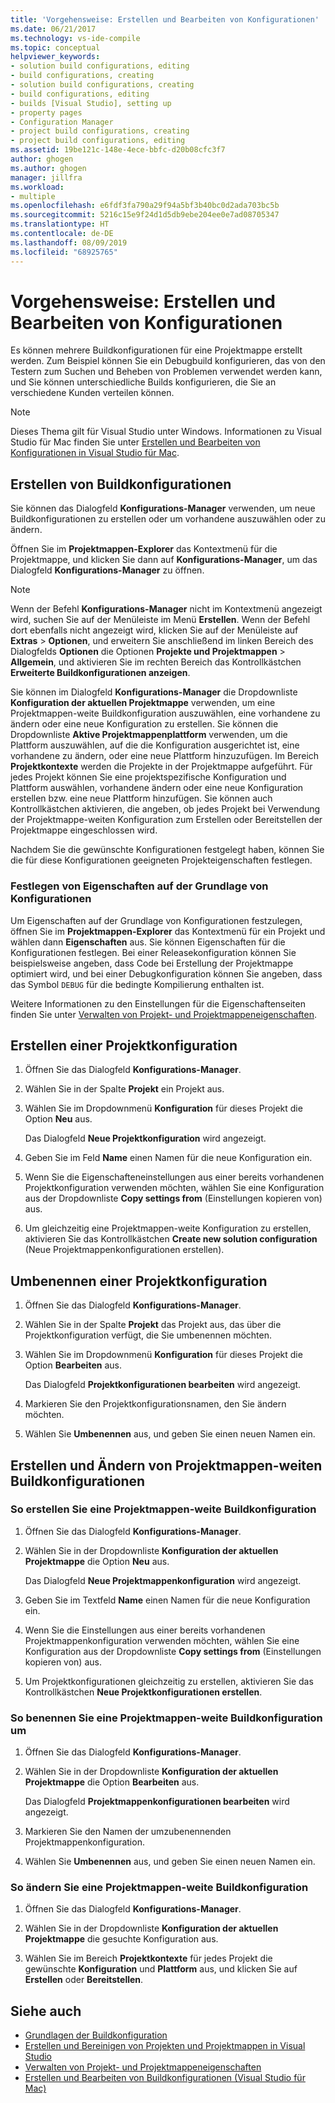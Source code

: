 ```yaml
---
title: 'Vorgehensweise: Erstellen und Bearbeiten von Konfigurationen'
ms.date: 06/21/2017
ms.technology: vs-ide-compile
ms.topic: conceptual
helpviewer_keywords:
- solution build configurations, editing
- build configurations, creating
- solution build configurations, creating
- build configurations, editing
- builds [Visual Studio], setting up
- property pages
- Configuration Manager
- project build configurations, creating
- project build configurations, editing
ms.assetid: 19be121c-148e-4ece-bbfc-d20b08cfc3f7
author: ghogen
ms.author: ghogen
manager: jillfra
ms.workload:
- multiple
ms.openlocfilehash: e6fdf3fa790a29f94a5bf3b40bc0d2ada703bc5b
ms.sourcegitcommit: 5216c15e9f24d1d5db9ebe204ee0e7ad08705347
ms.translationtype: HT
ms.contentlocale: de-DE
ms.lasthandoff: 08/09/2019
ms.locfileid: "68925765"
---
```

# <a name="how-to-create-and-edit-configurations"></a>Vorgehensweise: Erstellen und Bearbeiten von Konfigurationen

Es können mehrere Buildkonfigurationen für eine Projektmappe erstellt werden. Zum Beispiel können Sie ein Debugbuild konfigurieren, das von den Testern zum Suchen und Beheben von Problemen verwendet werden kann, und Sie können unterschiedliche Builds konfigurieren, die Sie an verschiedene Kunden verteilen können.

> [!NOTE]
> Dieses Thema gilt für Visual Studio unter Windows. Informationen zu Visual Studio für Mac finden Sie unter [Erstellen und Bearbeiten von Konfigurationen in Visual Studio für Mac](/visualstudio/mac/create-and-edit-configurations).

## <a name="create-build-configurations"></a>Erstellen von Buildkonfigurationen

Sie können das Dialogfeld **Konfigurations-Manager** verwenden, um neue Buildkonfigurationen zu erstellen oder um vorhandene auszuwählen oder zu ändern.

Öffnen Sie im **Projektmappen-Explorer** das Kontextmenü für die Projektmappe, und klicken Sie dann auf **Konfigurations-Manager**, um das Dialogfeld **Konfigurations-Manager** zu öffnen.

> [!NOTE]
> Wenn der Befehl **Konfigurations-Manager** nicht im Kontextmenü angezeigt wird, suchen Sie auf der Menüleiste im Menü **Erstellen**. Wenn der Befehl dort ebenfalls nicht angezeigt wird, klicken Sie auf der Menüleiste auf **Extras** > **Optionen**, und erweitern Sie anschließend im linken Bereich des Dialogfelds **Optionen** die Optionen **Projekte und Projektmappen** > **Allgemein**, und aktivieren Sie im rechten Bereich das Kontrollkästchen **Erweiterte Buildkonfigurationen anzeigen**.

Sie können im Dialogfeld **Konfigurations-Manager** die Dropdownliste **Konfiguration der aktuellen Projektmappe** verwenden, um eine Projektmappen-weite Buildkonfiguration auszuwählen, eine vorhandene zu ändern oder eine neue Konfiguration zu erstellen. Sie können die Dropdownliste **Aktive Projektmappenplattform** verwenden, um die Plattform auszuwählen, auf die die Konfiguration ausgerichtet ist, eine vorhandene zu ändern, oder eine neue Plattform hinzuzufügen. Im Bereich **Projektkontexte** werden die Projekte in der Projektmappe aufgeführt. Für jedes Projekt können Sie eine projektspezifische Konfiguration und Plattform auswählen, vorhandene ändern oder eine neue Konfiguration erstellen bzw. eine neue Plattform hinzufügen. Sie können auch Kontrollkästchen aktivieren, die angeben, ob jedes Projekt bei Verwendung der Projektmappe-weiten Konfiguration zum Erstellen oder Bereitstellen der Projektmappe eingeschlossen wird.

Nachdem Sie die gewünschte Konfigurationen festgelegt haben, können Sie die für diese Konfigurationen geeigneten Projekteigenschaften festlegen.

### <a name="set-properties-based-on-configurations"></a>Festlegen von Eigenschaften auf der Grundlage von Konfigurationen

Um Eigenschaften auf der Grundlage von Konfigurationen festzulegen, öffnen Sie im **Projektmappen-Explorer** das Kontextmenü für ein Projekt und wählen dann **Eigenschaften** aus. Sie können Eigenschaften für die Konfigurationen festlegen. Bei einer Releasekonfiguration können Sie beispielsweise angeben, dass Code bei Erstellung der Projektmappe optimiert wird, und bei einer Debugkonfiguration können Sie angeben, dass das Symbol `DEBUG` für die bedingte Kompilierung enthalten ist.

Weitere Informationen zu den Einstellungen für die Eigenschaftenseiten finden Sie unter [Verwalten von Projekt- und Projektmappeneigenschaften](../ide/managing-project-and-solution-properties.md).

## <a name="create-a-project-configuration"></a>Erstellen einer Projektkonfiguration

1. Öffnen Sie das Dialogfeld **Konfigurations-Manager**.

2. Wählen Sie in der Spalte **Projekt** ein Projekt aus.

3. Wählen Sie im Dropdownmenü **Konfiguration** für dieses Projekt die Option **Neu** aus.

     Das Dialogfeld **Neue Projektkonfiguration** wird angezeigt.

4. Geben Sie im Feld **Name** einen Namen für die neue Konfiguration ein.

5. Wenn Sie die Eigenschafteneinstellungen aus einer bereits vorhandenen Projektkonfiguration verwenden möchten, wählen Sie eine Konfiguration aus der Dropdownliste **Copy settings from** (Einstellungen kopieren von) aus.

6. Um gleichzeitig eine Projektmappen-weite Konfiguration zu erstellen, aktivieren Sie das Kontrollkästchen **Create new solution configuration** (Neue Projektmappenkonfigurationen erstellen).

## <a name="rename-a-project-configuration"></a>Umbenennen einer Projektkonfiguration

1. Öffnen Sie das Dialogfeld **Konfigurations-Manager**.

2. Wählen Sie in der Spalte **Projekt** das Projekt aus, das über die Projektkonfiguration verfügt, die Sie umbenennen möchten.

3. Wählen Sie im Dropdownmenü **Konfiguration** für dieses Projekt die Option **Bearbeiten** aus.

     Das Dialogfeld **Projektkonfigurationen bearbeiten** wird angezeigt.

4. Markieren Sie den Projektkonfigurationsnamen, den Sie ändern möchten.

5. Wählen Sie **Umbenennen** aus, und geben Sie einen neuen Namen ein.

## <a name="create-and-modify-solution-wide-build-configurations"></a>Erstellen und Ändern von Projektmappen-weiten Buildkonfigurationen

### <a name="to-create-a-solution-wide-build-configuration"></a>So erstellen Sie eine Projektmappen-weite Buildkonfiguration

1. Öffnen Sie das Dialogfeld **Konfigurations-Manager**.

2. Wählen Sie in der Dropdownliste **Konfiguration der aktuellen Projektmappe** die Option **Neu** aus.

     Das Dialogfeld **Neue Projektmappenkonfiguration** wird angezeigt.

3. Geben Sie im Textfeld **Name** einen Namen für die neue Konfiguration ein.

4. Wenn Sie die Einstellungen aus einer bereits vorhandenen Projektmappenkonfiguration verwenden möchten, wählen Sie eine Konfiguration aus der Dropdownliste **Copy settings from** (Einstellungen kopieren von) aus.

5. Um Projektkonfigurationen gleichzeitig zu erstellen, aktivieren Sie das Kontrollkästchen **Neue Projektkonfigurationen erstellen**.

### <a name="to-rename-a-solution-wide-build-configuration"></a>So benennen Sie eine Projektmappen-weite Buildkonfiguration um

1. Öffnen Sie das Dialogfeld **Konfigurations-Manager**.

2. Wählen Sie in der Dropdownliste **Konfiguration der aktuellen Projektmappe** die Option **Bearbeiten** aus.

     Das Dialogfeld **Projektmappenkonfigurationen bearbeiten** wird angezeigt.

3. Markieren Sie den Namen der umzubenennenden Projektmappenkonfiguration.

4. Wählen Sie **Umbenennen** aus, und geben Sie einen neuen Namen ein.

### <a name="to-modify-a-solution-wide-build-configuration"></a>So ändern Sie eine Projektmappen-weite Buildkonfiguration

1. Öffnen Sie das Dialogfeld **Konfigurations-Manager**.

2. Wählen Sie in der Dropdownliste **Konfiguration der aktuellen Projektmappe** die gesuchte Konfiguration aus.

3. Wählen Sie im Bereich **Projektkontexte** für jedes Projekt die gewünschte **Konfiguration** und **Plattform** aus, und klicken Sie auf **Erstellen** oder **Bereitstellen**.

## <a name="see-also"></a>Siehe auch

- [Grundlagen der Buildkonfiguration](../ide/understanding-build-configurations.md)
- [Erstellen und Bereinigen von Projekten und Projektmappen in Visual Studio](../ide/building-and-cleaning-projects-and-solutions-in-visual-studio.md)
- [Verwalten von Projekt- und Projektmappeneigenschaften](managing-project-and-solution-properties.md)
- [Erstellen und Bearbeiten von Buildkonfigurationen (Visual Studio für Mac)](/visualstudio/mac/create-and-edit-configurations)